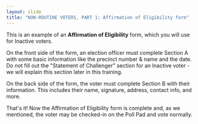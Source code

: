 ```yaml
---
layout: slide
title: "NON-ROUTINE VOTERS, PART 1: Affirmation of Eligibility form"
---
```


This is an example of an **Affirmation of Eligibility** form, which you will use for Inactive voters.

On the front side of the form, an election officer must complete Section A with some basic information like the precinct number & name and the date. Do not fill out the "Statement of Challenger" section for an Inactive voter - we will explain this section later in this training.

On the back side of the form, the voter must complete Section B with their information. This includes their name, signature, address, contact info, and more.

That's it! Now the Affirmation of Eligibility form is complete and, as we mentioned, the voter may be checked-in on the Poll Pad and vote normally.